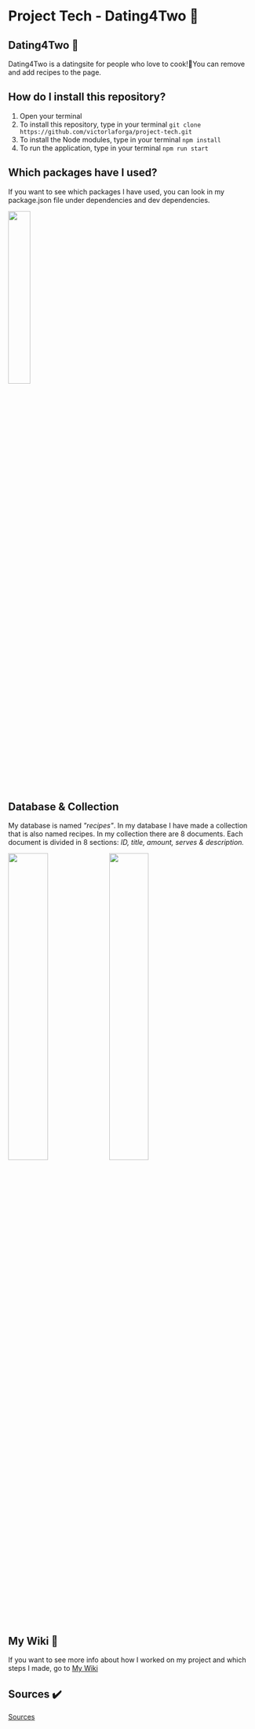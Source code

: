 # Project Tech - Dating4Two 🍳

## Dating4Two 💑
Dating4Two is a datingsite for people who love to cook!🍴You can remove and add recipes to the page.

## How do I install this repository?
1. Open your terminal
2. To install this repository, type in your terminal `git clone https://github.com/victorlaforga/project-tech.git`  
3. To install the Node modules, type in your terminal `npm install`
4. To run the application, type in your terminal  `npm run start`

## Which packages have I used?
If you want to see which packages I have used, you can look in my package.json file under dependencies and dev dependencies.

<img src="https://user-images.githubusercontent.com/37700441/55120492-a1e7a300-50f6-11e9-814c-6eb7e6b9570e.png" width="30%">

## Database & Collection
My database is named _"recipes"_. In my database I have made a collection that is also named recipes. In my collection there are 8 documents. Each document is divided in 8 sections: *ID, title, amount, serves & description.*

<img src="https://user-images.githubusercontent.com/37700441/55163202-a1d4bb00-5169-11e9-941a-869f6342f20d.png" width="40%">
<img src="https://user-images.githubusercontent.com/37700441/55163201-a1d4bb00-5169-11e9-8c22-8844276e5c07.png" width="40%">

## My Wiki 📖
If you want to see more info about how I worked on my project and which steps I made, go to [My Wiki](https://github.com/victorlaforga/project-tech/wiki)

## Sources ✔️
[Sources](https://github.com/victorlaforga/project-tech/wiki/Bronnen)

